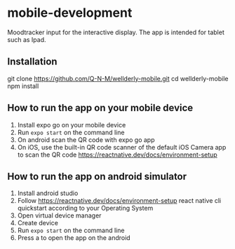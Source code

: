 # mobile-development
Moodtracker input for the interactive display. The app is intended for tablet such as Ipad.

## Installation
git clone https://github.com/Q-N-M/wellderly-mobile.git
cd wellderly-mobile
npm install

## How to run the app on your mobile device
1. Install expo go on your mobile device
2. Run `expo start` on the command line
3. On android scan the QR code with expo go app
4. On iOS, use the built-in QR code scanner of the default iOS Camera app to scan the QR code
https://reactnative.dev/docs/environment-setup

## How to run the app on android simulator
1. Install android studio
2. Follow https://reactnative.dev/docs/environment-setup react native cli quickstart according to your Operating System
3. Open virtual device manager
4. Create device
5. Run `expo start` on the command line
6. Press a to open the app on the android

